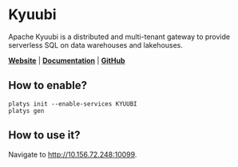 # Kyuubi

Apache Kyuubi is a distributed and multi-tenant gateway to provide serverless SQL on data warehouses and lakehouses. 

**[Website](https://kyuubi.apache.org/)** | **[Documentation](https://kyuubi.readthedocs.io)** | **[GitHub](https://github.com/apache/kyuubi)**

## How to enable?

```
platys init --enable-services KYUUBI
platys gen
```

## How to use it?

Navigate to <http://10.156.72.248:10099>.
